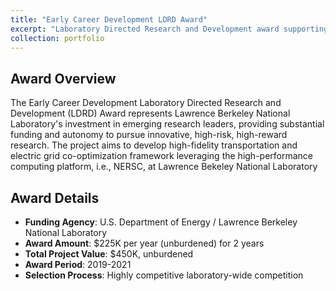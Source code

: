 ```yaml
---
title: "Early Career Development LDRD Award"
excerpt: "Laboratory Directed Research and Development award supporting innovative research in electric vehicle infrastructure and grid integration. <br/><strong>Funding:</strong> DOE/LBNL, $450K over 2 years as P.I."
collection: portfolio
---
```


## Award Overview

The Early Career Development Laboratory Directed Research and Development (LDRD) Award represents Lawrence Berkeley National Laboratory's investment in emerging research leaders, providing substantial funding and autonomy to pursue innovative, high-risk, high-reward research. The project aims to develop high-fidelity transportation and electric grid co-optimization framework leveraging the high-performance computing platform, i.e., NERSC, at Lawrence Bekeley National Laboratory


## Award Details

* **Funding Agency**: U.S. Department of Energy / Lawrence Berkeley National Laboratory
* **Award Amount**: $225K per year (unburdened) for 2 years
* **Total Project Value**: $450K, unburdened
* **Award Period**: 2019-2021
* **Selection Process**: Highly competitive laboratory-wide competition
